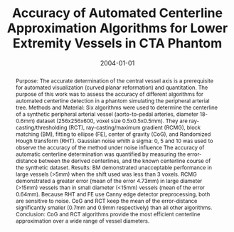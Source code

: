 ---
abstract: 'Purpose: The accurate determination of the central vessel axis is a prerequisite
  for automated visualization (curved planar reformation) and quantitation. The purpose
  of this work was to assess the accuracy of different algorithms for automated centerline
  detection in a phantom simulating the peripheral arterial tree. Methods and Material:
  Six algorithms were used to determine the centerline of a synthetic peripheral arterial
  vessel (aorto-to-pedal arteries, diameter 18-0.6mm) dataset (256x256x600, voxel
  size 0.5x0.5x0.5mm). They are ray-casting/thresholding (RCT), ray-casting/maximum
  gradient (RCMG), block matching (BM), fitting to ellipse (FE), center of gravity
  (CoG), and Randomized Hough transform (RHT). Gaussian noise whith a sigma: 0, 5
  and 10 was used to observe the accuracy of the method under noise influence The
  accuracy of automatic centerline determination was quantified by measuring the error-distance
  between the derived centerlines, and the known centerline course of the synthetic
  dataset. Results: BM demonstrated unacceptable performance in large vessels (>5mm)
  when the shift used was less than 3 voxels. RCMG demonstrated a greater error (mean
  of the error 4.73mm) in large diameter (>15mm) vessels than in small diameter (<15mm)
  vessels (mean of the error 0.64mm). Because RHT and FE use Canny edge detector preprocessing,
  both are sensitive to noise. CoG and RCT keep the mean of the error-distance significantly
  smaller (0.7mm and 0.9mm respectively) than all other algorithms. Conclusion: CoG
  and RCT algorithms provide the most efficient centerline approximation over a wide
  range of vessel diameters.'
authors:
- Alexandra LaCruz
- Matus Straka
- A Köchl
- Milos Sramek
- Eduard Gröller
- Dominik Fleischmann
date: '2004-01-01'
featured: false
links:
- name: Publik
  url: https://publik.tuwien.ac.at/showentry.php?ID=138878&lang=2
publication_types:
- '1'
publishDate: '2004-01-01'
title: Accuracy of Automated Centerline Approximation Algorithms for Lower Extremity
  Vessels in CTA Phantom
url_pdf: ''
---